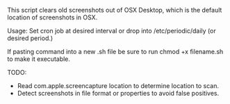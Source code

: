 This script clears old screenshots out of OSX Desktop, which is the default location of screenshots in OSX.

Usage: Set cron job at desired interval or drop into /etc/periodic/daily (or desired period.)

If pasting command into a new .sh file be sure to run chmod +x filename.sh to make it executable.

TODO:
* Read com.apple.screencapture location to determine location to scan.
* Detect screenshots in file format or properties to avoid false positives.